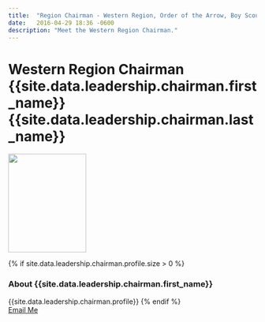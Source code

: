 ```yaml
---
title:  "Region Chairman - Western Region, Order of the Arrow, Boy Scouts of America"
date:   2016-04-29 18:36 -0600
description: "Meet the Western Region Chairman."
---
```


# Western Region Chairman {{site.data.leadership.chairman.first_name}} {{site.data.leadership.chairman.last_name}}

<div class="text-center">
  <img src="{{ site.baseurl }}images/leadership/chairman.jpg" srcset="/images/leadership/chairman.jpg 2x" style="height: 200px; width: 158px;" class="img-thumbnail">
</div>

{% if site.data.leadership.chairman.profile.size > 0 %}
  <h3>About {{site.data.leadership.chairman.first_name}}</h3>
  {{site.data.leadership.chairman.profile}}
{% endif %}

<div class="text-center">
  <a href="mailto:{{site.data.leadership.chairman.email}}" class="btn btn-lg btn-default">Email Me</a>
</div>